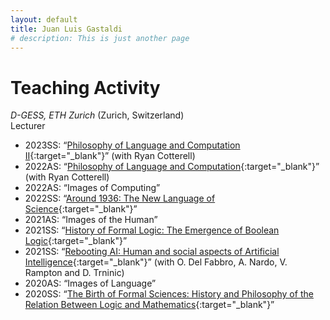 ```yaml
---
layout: default
title: Juan Luis Gastaldi
# description: This is just another page
---
```


<!-- <script src="{{ 'assets/js/random-color.js' }}"></script> -->

# Teaching Activity


*D-GESS, ETH Zurich* (Zurich, Switzerland)\
Lecturer

- 2023SS: “[Philosophy of Language and Computation II](https://rycolab.io/classes/phil-s23/){:target="_blank"}” (with Ryan Cotterell)
- 2022AS: “[Philosophy of Language and Computation](https://rycolab.io/classes/phil-f22/){:target="_blank"}” (with Ryan Cotterell)
- 2022AS: “Images of Computing”
- 2022SS: “[Around 1936: The New Language of Science](https://www.vorlesungen.ethz.ch/Vorlesungsverzeichnis/lerneinheit.view?semkez=2022S&ansicht=ALLE&lerneinheitId=159865&lang=en){:target="_blank"}”
- 2021AS: “Images of the Human”
- 2021SS: “[History of Formal Logic: The Emergence of Boolean Logic](https://www.vorlesungen.ethz.ch/Vorlesungsverzeichnis/lerneinheit.view?semkez=2021S&ansicht=ALLE&lerneinheitId=152038&lang=en){:target="_blank"}”
- 2021SS: “[Rebooting AI: Human and social aspects of Artificial Intelligence](https://www.vorlesungen.ethz.ch/Vorlesungsverzeichnis/lerneinheit.view?semkez=2021S&ansicht=ALLE&lerneinheitId=152039&lang=en){:target="_blank"}” (with O. Del Fabbro, A. Nardo, V. Rampton and D. Trninic)
- 2020AS: “Images of Language”
- 2020SS: “[The Birth of Formal Sciences: History and Philosophy of the Relation Between Logic and Mathematics](https://www.vorlesungen.ethz.ch/Vorlesungsverzeichnis/lerneinheit.view?semkez=2020S&ansicht=ALLE&lerneinheitId=137619&lang=en){:target="_blank"}”